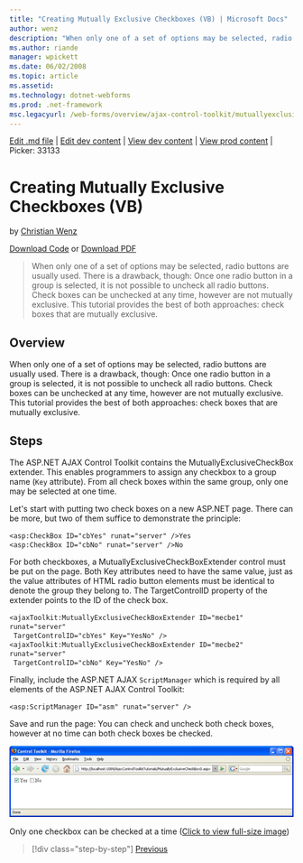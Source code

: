 ```yaml
---
title: "Creating Mutually Exclusive Checkboxes (VB) | Microsoft Docs"
author: wenz
description: "When only one of a set of options may be selected, radio buttons are usually used. There is a drawback, though: Once one radio button in a group is selected,..."
ms.author: riande
manager: wpickett
ms.date: 06/02/2008
ms.topic: article
ms.assetid: 
ms.technology: dotnet-webforms
ms.prod: .net-framework
msc.legacyurl: /web-forms/overview/ajax-control-toolkit/mutuallyexclusivecheckbox/creating-mutually-exclusive-checkboxes-vb
---
```

[Edit .md file](C:\Projects\msc\dev\Msc.Www\Web.ASP\App_Data\github\web-forms\overview\ajax-control-toolkit\mutuallyexclusivecheckbox\creating-mutually-exclusive-checkboxes-vb.md) | [Edit dev content](http://www.aspdev.net/umbraco#/content/content/edit/24833) | [View dev content](http://docs.aspdev.net/tutorials/web-forms/overview/ajax-control-toolkit/mutuallyexclusivecheckbox/creating-mutually-exclusive-checkboxes-vb.html) | [View prod content](http://www.asp.net/web-forms/overview/ajax-control-toolkit/mutuallyexclusivecheckbox/creating-mutually-exclusive-checkboxes-vb) | Picker: 33133

Creating Mutually Exclusive Checkboxes (VB)
====================
by [Christian Wenz](https://github.com/wenz)

[Download Code](http://download.microsoft.com/download/9/3/f/93f8daea-bebd-4821-833b-95205389c7d0/MutuallyExclusiveCheckBox0.vb.zip) or [Download PDF](http://download.microsoft.com/download/b/6/a/b6ae89ee-df69-4c87-9bfb-ad1eb2b23373/mutuallyexclusivecheckbox0VB.pdf)

> When only one of a set of options may be selected, radio buttons are usually used. There is a drawback, though: Once one radio button in a group is selected, it is not possible to uncheck all radio buttons. Check boxes can be unchecked at any time, however are not mutually exclusive. This tutorial provides the best of both approaches: check boxes that are mutually exclusive.


## Overview

When only one of a set of options may be selected, radio buttons are usually used. There is a drawback, though: Once one radio button in a group is selected, it is not possible to uncheck all radio buttons. Check boxes can be unchecked at any time, however are not mutually exclusive. This tutorial provides the best of both approaches: check boxes that are mutually exclusive.

## Steps

The ASP.NET AJAX Control Toolkit contains the MutuallyExclusiveCheckBox extender. This enables programmers to assign any checkbox to a group name (`Key` attribute). From all check boxes within the same group, only one may be selected at one time.

Let's start with putting two check boxes on a new ASP.NET page. There can be more, but two of them suffice to demonstrate the principle:

    <asp:CheckBox ID="cbYes" runat="server" />Yes
    <asp:CheckBox ID="cbNo" runat="server" />No

For both checkboxes, a MutuallyExclusiveCheckBoxExtender control must be put on the page. Both Key attributes need to have the same value, just as the value attributes of HTML radio button elements must be identical to denote the group they belong to. The TargetControlID property of the extender points to the ID of the check box.

    <ajaxToolkit:MutuallyExclusiveCheckBoxExtender ID="mecbe1" runat="server"
     TargetControlID="cbYes" Key="YesNo" />
    <ajaxToolkit:MutuallyExclusiveCheckBoxExtender ID="mecbe2" runat="server"
     TargetControlID="cbNo" Key="YesNo" />

Finally, include the ASP.NET AJAX `ScriptManager` which is required by all elements of the ASP.NET AJAX Control Toolkit:

    <asp:ScriptManager ID="asm" runat="server" />

Save and run the page: You can check and uncheck both check boxes, however at no time can both check boxes be checked.


[![Only one checkbox can be checked at a time](creating-mutually-exclusive-checkboxes-vb/_static/image2.png)](creating-mutually-exclusive-checkboxes-vb/_static/image1.png)

Only one checkbox can be checked at a time ([Click to view full-size image](creating-mutually-exclusive-checkboxes-vb/_static/image3.png))

>[!div class="step-by-step"] [Previous](creating-mutually-exclusive-checkboxes-cs.md)